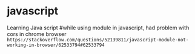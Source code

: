 # javascript
Learning Java script
#while using module in javascript, had problem with cors in chrome browser
`https://stackoverflow.com/questions/52139811/javascript-module-not-working-in-browser/62533794#62533794 `
